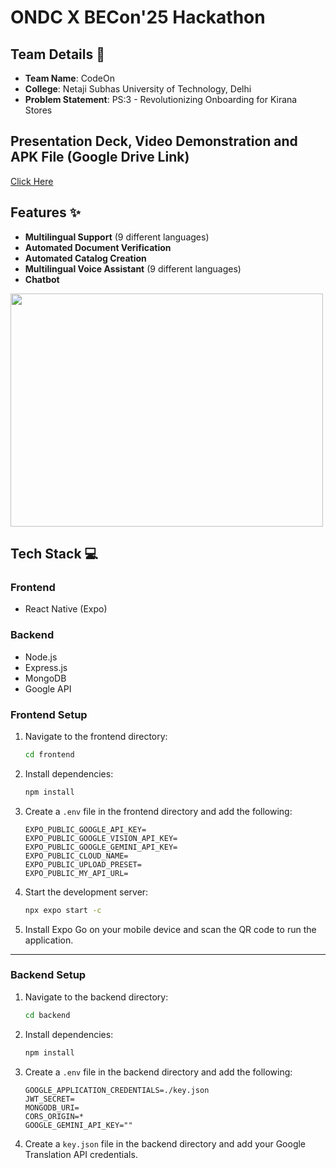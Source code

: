 # ONDC X BECon'25 Hackathon

## Team Details 👥
- **Team Name**: CodeOn
- **College**: Netaji Subhas University of Technology, Delhi
- **Problem Statement**: PS:3 - Revolutionizing Onboarding for Kirana Stores

## Presentation Deck, Video Demonstration and APK File (Google Drive Link)
[Click Here](https://drive.google.com/drive/folders/1sTWvypS9DgQsAeffXuO7PUecVJ6He2zZ?usp=sharing)


## Features ✨
- **Multilingual Support** (9 different languages)  
- **Automated Document Verification**  
- **Automated Catalog Creation**  
- **Multilingual Voice Assistant** (9 different languages)  
- **Chatbot**

 <img src="https://github.com/user-attachments/assets/16ee0cbe-ec70-4031-aab2-d1bcfaaf0837" width="500" height="373">


## Tech Stack 💻
### Frontend
- React Native (Expo)
### Backend
- Node.js
- Express.js
- MongoDB
- Google API

### Frontend Setup

1. Navigate to the frontend directory:
    ```bash
    cd frontend
    ```

2. Install dependencies:
    ```bash
    npm install
    ```

3. Create a `.env` file in the frontend directory and add the following:
    ```env
    EXPO_PUBLIC_GOOGLE_API_KEY=
    EXPO_PUBLIC_GOOGLE_VISION_API_KEY=
    EXPO_PUBLIC_GOOGLE_GEMINI_API_KEY=
    EXPO_PUBLIC_CLOUD_NAME=
    EXPO_PUBLIC_UPLOAD_PRESET=
    EXPO_PUBLIC_MY_API_URL=
    ```

4. Start the development server:
    ```bash
    npx expo start -c
    ```

5. Install Expo Go on your mobile device and scan the QR code to run the application.

---

### Backend Setup

1. Navigate to the backend directory:
    ```bash
    cd backend
    ```

2. Install dependencies:
    ```bash
    npm install
    ```

3. Create a `.env` file in the backend directory and add the following:
    ```env
    GOOGLE_APPLICATION_CREDENTIALS=./key.json
    JWT_SECRET=
    MONGODB_URI=
    CORS_ORIGIN=*
    GOOGLE_GEMINI_API_KEY=""
    ```

4. Create a `key.json` file in the backend directory and add your Google Translation API credentials.


